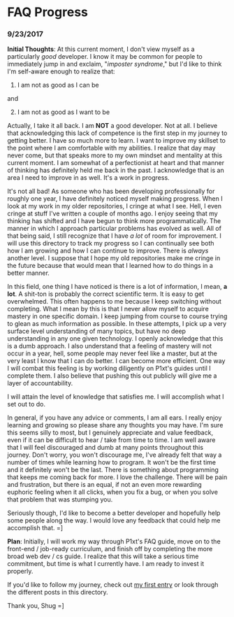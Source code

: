 # FAQ Progress

### 9/23/2017

**Initial Thoughts**: At this current moment, I don't view myself as a particularly *good* developer. I know it may be common for people to immediately jump in and exclaim, "*imposter syndrome*," but I'd like to think I'm self-aware enough to realize that:

1) I am not as good as I can be

and

2) I am not as good as I want to be

Actually, I take it all back. I am **NOT** a good developer. Not at all. I believe that acknowledging this lack of competence is the first step in my journey to getting better. I have so much more to learn. I want to improve my skillset to the point where I am comfortable with my abilities. I realize that day may never come, but that speaks more to my own mindset and mentality at this current moment. I am somewhat of a perfectionist at heart and that manner of thinking has definitely held me back in the past. I acknowledge that is an area I need to improve in as well. It's a work in progress.

It's not all bad! As someone who has been developing professionally for roughly one year, I have definitely noticed myself making progress. When I look at my work in my older repositories, I cringe at what I see. Hell, I even cringe at stuff I've written a couple of months ago. I enjoy seeing that my thinking has shifted and I have begun to think more programmatically. The manner in which I approach particular problems has evolved as well. All of that being said, I still recognize that I have *a lot* of room for improvement. I will use this directory to track my progress so I can continually see both how I am growing and how I can continue to improve. There is *always* another level. I suppose that I hope my old repositories make me cringe in the future because that would mean that I learned how to do things in a better manner. <!-- ¯\_(ツ)_/¯ -->

In this field, one thing I have noticed is there is a lot of information, I mean, **a lot**. A shit-ton is probably the correct scientific term. It is easy to get overwhelmed. This often happens to me because I keep switching without completing. What I mean by this is that I never allow myself to acquire mastery in one specific domain. I keep jumping from course to course trying to glean as much information as possible. In these attempts, I pick up a very surface level understanding of many topics, but have no deep understanding in any one given technology. I openly acknowledge that this is a dumb approach. I also understand that a feeling of mastery will not occur in a year, hell, some people may never feel like a master, but at the very least I know that I can do better. I can become more efficient. One way I will combat this feeling is by working diligently on P1xt's guides until I complete them. I also believe that pushing this out publicly will give me a layer of accountability.

I will attain the level of knowledge that satisfies me. I will accomplish what I set out to do.

In general, if you have any advice or comments, I am all ears. I really enjoy learning and growing so please share any thoughts you may have. I'm sure this seems silly to most, but I genuinely appreciate and value feedback, even if it can be difficult to hear / take from time to time. I am well aware that I will feel discouraged and dumb at many points throughout this journey. Don't worry, you won't discourage me, I've already felt that way a number of times while learning how to program. It won't be the first time and it definitely won't be the last. There is something about programming that keeps me coming back for more. I love the challenge. There will be pain and frustration, but there is an equal, if not an even more rewarding euphoric feeling when it all clicks, when you fix a bug, or when you solve that problem that was stumping you.

Seriously though, I'd like to become a better developer and hopefully help some people along the way. I would love any feedback that could help me accomplish that. =]

**Plan**: Initially, I will work my way through P1xt's FAQ guide, move on to the front-end / job-ready curriculum, and finish off by completing the more broad web dev / cs guide. I realize that this will take a serious time commitment, but time is what I currently have. I am ready to invest it properly.

If you'd like to follow my journey, check out [my first entry](9_23_17.md) or look through the different posts in this directory.

Thank you,
Shug =]
